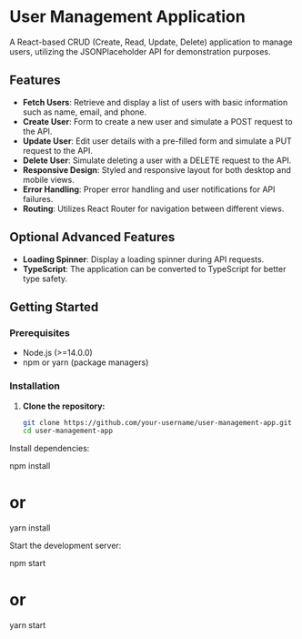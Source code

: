 # User Management Application

A React-based CRUD (Create, Read, Update, Delete) application to manage users, utilizing the JSONPlaceholder API for demonstration purposes.

## Features

- **Fetch Users**: Retrieve and display a list of users with basic information such as name, email, and phone.
- **Create User**: Form to create a new user and simulate a POST request to the API.
- **Update User**: Edit user details with a pre-filled form and simulate a PUT request to the API.
- **Delete User**: Simulate deleting a user with a DELETE request to the API.
- **Responsive Design**: Styled and responsive layout for both desktop and mobile views.
- **Error Handling**: Proper error handling and user notifications for API failures.
- **Routing**: Utilizes React Router for navigation between different views.

## Optional Advanced Features

- **Loading Spinner**: Display a loading spinner during API requests.
- **TypeScript**: The application can be converted to TypeScript for better type safety.

## Getting Started

### Prerequisites

- Node.js (>=14.0.0)
- npm or yarn (package managers)

### Installation

1. **Clone the repository:**

   ```bash
   git clone https://github.com/your-username/user-management-app.git
   cd user-management-app


Install dependencies:
   
npm install
# or
yarn install

Start the development server:

npm start
# or
yarn start
